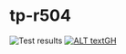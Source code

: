 # tp-r504
![Test results](https://github.com/Cartical/tp-r504/actions/workflows/pytest.yml/badge.svg)
[![ALT textGH](https://github.com/Cartical/tp-r504/actions/workflows/pytest.yml/badge.svg)](https://github.com/Cartical/tp-r504/actions)